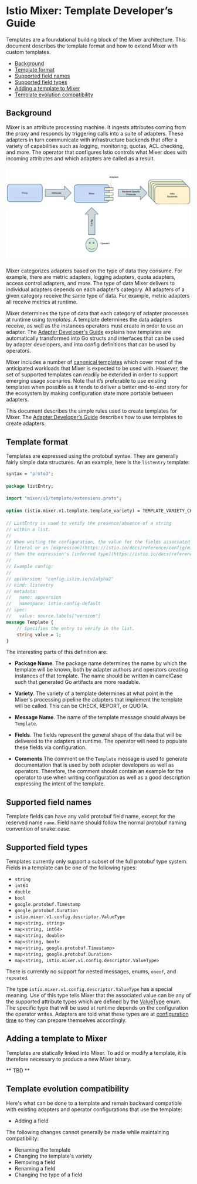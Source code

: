 # Istio Mixer: Template Developer’s Guide

Templates are a foundational building block of the Mixer architecture. This document
describes the template format and how to extend Mixer with custom templates.

- [Background](#background)
- [Template format](#template-format)
- [Supported field names](#supported-field-names)
- [Supported field types](#supported-field-types)
- [Adding a template to Mixer](#adding-a-template-to-mixer)
- [Template evolution compatibility](#template-evolution-compatibility)

## Background

Mixer is an attribute processing machine. It ingests attributes coming from the proxy and responds by
triggering calls into a suite of adapters. These adapters in turn communicate with infrastructure
backends that offer a variety of capabilities such as logging, monitoring, quotas, ACL checking, and more.
The operator that configures Istio controls what Mixer
does with incoming attributes and which adapters are called as a result.

![Attribute Processing Machine](./img/mixer%20architecture.svg) 

Mixer categorizes adapters based on the type of data they consume. For example, there are metric adapters, logging
adapters, quota adapters, access control adapters, and more. The type of data Mixer delivers to individual adapters
depends on each adapter’s category. All adapters of a given category receive the same type of data. For example,
metric adapters all receive metrics at runtime.

Mixer determines the type of data that each category of adapter processes at runtime using *templates*. A template determines
the data adapters receive, as well as the instances operators must create in order to use an adapter.
The [Adapter Developer's Guide](./adapters.md#template-overview) explains how templates are automatically transformed into Go
structs and interfaces that can be used by adapter developers, and into config definitions that can be used by operators. 

Mixer includes a number of [canonical templates](https://github.com/istio/mixer/tree/master/template) which cover
most of the anticipated workloads that Mixer is expected to be used with. However, the set of supported templates can
readily be extended in order to support emerging usage scenarios. Note that it’s preferable to use existing templates
when possible as it tends to deliver a better end-to-end story for the ecosystem by making configuration state more portable 
between adapters.

This document describes the simple rules used to create templates for Mixer.
The [Adapter Developer’s Guide](https://github.com/istio/mixer/blob/master/doc/dev/adapters.md) describes how to use templates to
create adapters.

## Template format

Templates are expressed using the protobuf syntax. They are generally fairly simple data structures. An an example, here is the `listentry` template:

```proto
syntax = "proto3";

package listEntry;

import "mixer/v1/template/extensions.proto";

option (istio.mixer.v1.template.template_variety) = TEMPLATE_VARIETY_CHECK;

// ListEntry is used to verify the presence/absence of a string
// within a list.
//
// When writing the configuration, the value for the fields associated with this template can either be a
// literal or an [expression](https://istio.io/docs/reference/config/mixer/expression-language.html). Please note that if the datatype of a field is not istio.mixer.v1.config.descriptor.ValueType,
// then the expression's [inferred type](https://istio.io/docs/reference/config/mixer/expression-language.html#type-checking) must match the datatype of the field.
//
// Example config:
// 
// apiVersion: "config.istio.io/v1alpha2"
// kind: listentry
// metadata:
//   name: appversion
//   namespace: istio-config-default
// spec:
//   value: source.labels["version"]
message Template {
    // Specifies the entry to verify in the list.
    string value = 1;
}
```

The interesting parts of this definition are:

- **Package Name**. The package name determines the name by which the template will be known, both by
adapter authors and operators creating instances of that template. 
The name should be written in camelCase such that generated Go artifacts
are more readable.

- **Variety**. The variety of a template determines at what point in the Mixer's processing pipeline the
adapters that implement the template will be called. This can be CHECK, REPORT, or QUOTA. 

- **Message Name**. The name of the template message should always be `Template`.

- **Fields**. The fields represent the general shape of the data that will be delivered to the adapters at
runtime. The operator will need to populate these fields via configuration.

- **Comments** The comment on the `Template` message is used to generate documentation that is used by both adapter developers
as well as operators. Therefore, the comment should contain an example for the operator to use when writing configuration as well
as a good description expressing the intent of the template.

## Supported field names

Template fields can have any valid protobuf field name, except for the reserved name `name`. Field
name should follow the normal protobuf naming convention of snake_case.

## Supported field types

Templates currently only support a subset of the full protobuf type system. Fields in a template can
be one of the following types:

- `string`
- `int64`
- `double`
- `bool`
- `google.protobuf.Timestamp`
- `google.protobuf.Duration`
- `istio.mixer.v1.config.descriptor.ValueType`
- `map<string, string>`
- `map<string, int64>`
- `map<string, double>`
- `map<string, bool>`
- `map<string, google.protobuf.Timestamp>`
- `map<string, google.protobuf.Duration>`
- `map<string, istio.mixer.v1.config.descriptor.ValueType>`

There is currently no support for nested messages, enums, `oneof`, and `repeated`.

The type `istio.mixer.v1.config.descriptor.ValueType` has a special meaning. Use of this type
tells Mixer that the associated value can be any of the supported attribute
types which are defined by the [ValueType](https://github.com/istio/api/blob/master/mixer/v1/config/descriptor/value_type.proto)
enum. The specific type that will be used at runtime depends on the configuration the operator writes.
Adapters are told what these types are at [configuration time](./adapters.md##adapter-lifecycle) so they can prepare
themselves accordingly.

## Adding a template to Mixer

Templates are statically linked into Mixer. To add or modify a template, it is therefore necessary to produce a new
Mixer binary.

** TBD **

## Template evolution compatibility

Here's what can be done to a template and remain backward compatible with existing adapters and operator configurations that use the
template:

- Adding a field

The following changes cannot generally be made while maintaining compatibility:

- Renaming the template
- Changing the template's variety
- Removing a field
- Renaming a field
- Changing the type of a field
